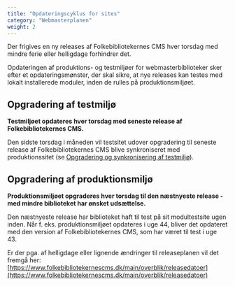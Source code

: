 ```yaml
---
title: "Opdateringscyklus for sites"
category: "Webmasterplanen"
weight: 2
---
```


Der frigives en ny releases af Folkebibliotekernes CMS hver torsdag med mindre ferie eller helligdage forhindrer det.

Opdateringen af produktions- og testmiljøer for webmasterbiblioteker sker efter et opdateringsmønster, der skal sikre, at nye releases kan testes med lokalt installerede moduler, inden de rulles på produktionsmiljøet.

## Opgradering af testmiljø
**Testmiljøet opdateres hver torsdag med seneste release af Folkebibliotekernes CMS.**

Den sidste torsdag i måneden vil testsitet udover opgradering til seneste release af
Folkebibliotekernes CMS blive synkroniseret med produktionssitet (se [Opgradering og synkronisering af testmiljø](https://www.folkebibliotekernescms.dk/main/webmasterplanen/produktions-og-testmiljoe/#opgradering-og-synkronisering-af-testmilj%C3%B8)).

## Opgradering af produktionsmiljø
**Produktionsmiljøet opgraderes hver torsdag til den næstnyeste release - med mindre biblioteket har ønsket udsættelse.** 

Den næstnyeste release har biblioteket haft til test på sit modultestsite ugen inden. Når f. eks. produktionsmiljøet opdateres i uge 44, bliver det opdateret med den version af Folkebibliotekernes CMS, som har været til test i uge 43.

Er der pga. af helligdage eller lignende ændringer til releaseplanen vil det fremgå her:
[https://www.folkebibliotekernescms.dk/main/overblik/releasedatoer](https://www.folkebibliotekernescms.dk/main/overblik/releasedatoer)

